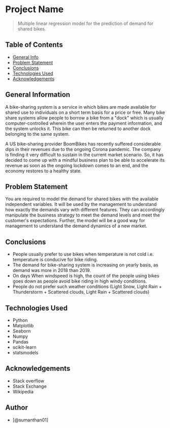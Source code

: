 # Project Name
> Multiple linear regression model for the prediction of demand for shared bikes.


## Table of Contents
- [General Info](#general-information)
- [Problem Statement](#problem-statement)
- [Conclusions](#conclusions)
- [Technologies Used](#technologies-used)
- [Acknowledgements](#acknowledgements)

<!-- You can include any other section that is pertinent to your problem -->

## General Information
A bike-sharing system is a service in which bikes are made available for shared use to individuals on a short term basis for a price or free. Many bike share systems allow people to borrow a bike from a "dock" which is usually computer-controlled wherein the user enters the payment information, and the system unlocks it. This bike can then be returned to another dock belonging to the same system.


A US bike-sharing provider BoomBikes has recently suffered considerable dips in their revenues due to the ongoing Corona pandemic. The company is finding it very difficult to sustain in the current market scenario. So, it has decided to come up with a mindful business plan to be able to accelerate its revenue as soon as the ongoing lockdown comes to an end, and the economy restores to a healthy state.

<!-- You don't have to answer all the questions - just the ones relevant to your project. -->
## Problem Statement
You are required to model the demand for shared bikes with the available independent variables. It will be used by the management to understand how exactly the demands vary with different features. They can accordingly manipulate the business strategy to meet the demand levels and meet the customer's expectations. Further, the model will be a good way for management to understand the demand dynamics of a new market. 

## Conclusions
- People usually prefer to use bikes when temperature is not cold i.e. temperature is conducive for bike riding.
- The demand for bike-sharing system is increasing on yearly basis, as demand was more in 2018 than 2019.
- On days When windspeed is high, the count of the people using bikes goes down as people avoid bike riding in high windy conditions.
- People do not prefer such weather conditions (Light Snow, Light Rain + Thunderstorm + Scattered clouds, Light Rain + Scattered clouds)  

<!-- You don't have to answer all the questions - just the ones relevant to your project. -->


## Technologies Used
- Python
- Matplotlib
- Seaborn
- Numpy
- Pandas
- scikit-learn
- statsmodels

<!-- As the libraries versions keep on changing, it is recommended to mention the version of library used in this project -->

## Acknowledgements
- Stack overflow
- Stack Exchange
- Wikipedia

## Author
- [@sumanthan01]


<!-- Optional -->
<!-- ## License -->
<!-- This project is open source and available under the [... License](). -->

<!-- You don't have to include all sections - just the one's relevant to your project -->
